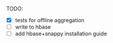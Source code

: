 TODO:
- [x] tests for offline aggregation
- [ ] write to hbase
- [ ] add hbase+snappy installation guide
